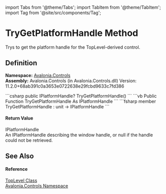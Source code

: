 import Tabs from '@theme/Tabs'; 
import TabItem from '@theme/TabItem'; 
import Tag from '@site/src/components/Tag'; 

# TryGetPlatformHandle Method


Trys to get the platform handle for the TopLevel-derived control.



## Definition
**Namespace:** <a href="N_Avalonia_Controls">Avalonia.Controls</a>  
**Assembly:** Avalonia.Controls (in Avalonia.Controls.dll) Version: 11.2.0+68ab391c0a3653e0722638e29fcbd9633c7fd386

<Tabs groupId="api-code-preview">
<TabItem value="csharp" label="C#">
```csharp
public IPlatformHandle? TryGetPlatformHandle()
```
</TabItem>
<TabItem value="vb" label="VB">
```vb
Public Function TryGetPlatformHandle As IPlatformHandle
```
</TabItem>
<TabItem value="fsharp" label="F#">
```fsharp
member TryGetPlatformHandle : unit -> IPlatformHandle 
```
</TabItem>
</Tabs>



#### Return Value
IPlatformHandle  
An IPlatformHandle describing the window handle, or null if the handle could not be retrieved.

## See Also


#### Reference
<a href="T_Avalonia_Controls_TopLevel">TopLevel Class</a>  
<a href="N_Avalonia_Controls">Avalonia.Controls Namespace</a>  
